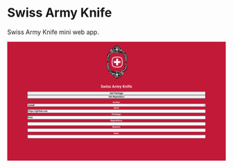 # Swiss Army Knife
Swiss Army Knife mini web app.

![Collage](https://github.com/infofintech/swiss/blob/main/swissknife.png?raw=true)
